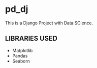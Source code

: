 # pd_dj

This is a Django Project with Data SCience.

## LIBRARIES USED

- Matplotlib
- Pandas
- Seaborn
